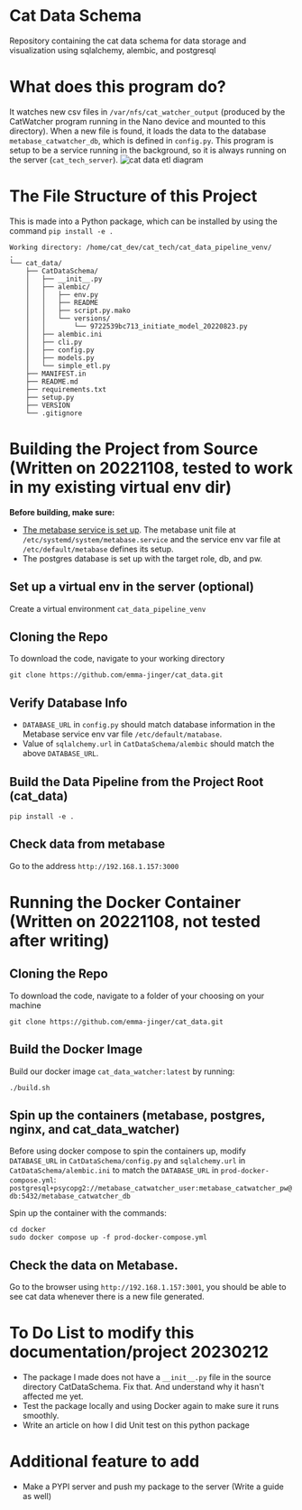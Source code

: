 # Cat Data Schema

Repository containing the cat data schema for data storage and visualization using sqlalchemy, alembic, and postgresql
# What does this program do?
It watches new csv files in `/var/nfs/cat_watcher_output` (produced by the CatWatcher program running in the Nano device and mounted to this directory).
When a new file is found, it loads the data to the database `metabase_catwatcher_db`, which is defined in `config.py`.
This program is setup to be a service running in the background, so it is always running on the server (`cat_tech_server`).
![cat data etl diagram](https://github.com/emma-jinger/cat_data/blob/main/cat_data_etl_diagram.png)
# The File Structure of this Project
This is made into a Python package, which can be installed by using the command `pip install -e .`
```
Working directory: /home/cat_dev/cat_tech/cat_data_pipeline_venv/
.
└── cat_data/
    ├── CatDataSchema/
    │   ├── __init__.py
    │   ├── alembic/
    │   │   ├── env.py
    │   │   ├── README
    │   │   ├── script.py.mako
    │   │   └── versions/
    │   │       └── 9722539bc713_initiate_model_20220823.py
    │   ├── alembic.ini
    │   ├── cli.py
    │   ├── config.py
    │   ├── models.py
    │   └── simple_etl.py
    ├── MANIFEST.in
    ├── README.md
    ├── requirements.txt
    ├── setup.py
    ├── VERSION
    └── .gitignore
```


# Building the Project from Source (Written on 20221108, tested to work in my existing virtual env dir)
**Before building, make sure:** 
- [The metabase service is set up](https://github.com/emma-jinger/Set-Up-a-Service-on-Ubuntu). The metabase unit file at `/etc/systemd/system/metabase.service` and the service env var file at `/etc/default/metabase` defines its setup. 
- The postgres database is set up with the target role, db, and pw.

## Set up a virtual env in the server (optional)
Create a virtual environment `cat_data_pipeline_venv`
## Cloning the Repo   
To download the code, navigate to your working directory
```
git clone https://github.com/emma-jinger/cat_data.git 
```

## Verify Database Info
- `DATABASE_URL` in `config.py` should match database information in the Metabase service env var file `/etc/default/matabase`.
- Value of `sqlalchemy.url` in `CatDataSchema/alembic` should match the above `DATABASE_URL`.
 
## Build the Data Pipeline from the Project Root (cat_data)
```
pip install -e . 
```
## Check data from metabase 
Go to the address `http://192.168.1.157:3000`

# Running the Docker Container (Written on 20221108, not tested after writing)

## Cloning the Repo
To download the code, navigate to a folder of your choosing on your machine
```
git clone https://github.com/emma-jinger/cat_data.git 
```
## Build the Docker Image
Build our docker image `cat_data_watcher:latest` by running: 
```
./build.sh
```
## Spin up the containers (metabase, postgres, nginx, and cat_data_watcher)
Before using docker compose to spin the containers up, modify `DATABASE_URL` in `CatDataSchema/config.py` and `sqlalchemy.url` in `CatDataSchema/alembic.ini` to match the `DATABASE_URL` in `prod-docker-compose.yml`: 
```postgresql+psycopg2://metabase_catwatcher_user:metabase_catwatcher_pw@db:5432/metabase_catwatcher_db```

Spin up the container with the commands: 
```
cd docker 
sudo docker compose up -f prod-docker-compose.yml
```
## Check the data on Metabase. 
Go to the browser using `http://192.168.1.157:3001`, you should be able to see cat data whenever there is a new file generated. 

# To Do List to modify this documentation/project 20230212
- The package I made does not have a `__init__.py` file in the source directory CatDataSchema. Fix that. And understand why it hasn't affected me yet. 
- Test the package locally and using Docker again to make sure it runs smoothly. 
- Write an article on how I did Unit test on this python package
# Additional feature to add 
- Make a PYPI server and push my package to the server (Write a guide as well)
